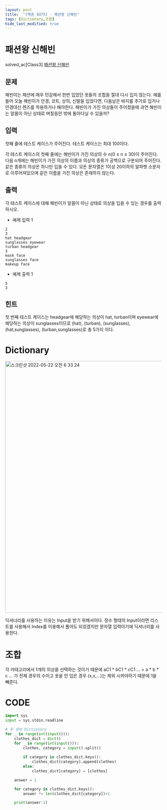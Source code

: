 ```yaml
---
layout: post
title:  "[백준 9375] - 패션왕 신해빈"
tags: [Dictionary,조합]
hide_last_modified: true
---
```


# 패션왕 신해빈

solved_ac[Class3] [패션왕 신해빈](https://www.acmicpc.net/problem/9375)

## 문제

해빈이는 패션에 매우 민감해서 한번 입었던 옷들의 조합을 절대 다시 입지 않는다. 예를 들어 오늘 해빈이가 안경, 코트, 상의, 신발을 입었다면, 다음날은 바지를 추가로 입거나 안경대신 렌즈를 착용하거나 해야한다. 해빈이가 가진 의상들이 주어졌을때 과연 해빈이는 알몸이 아닌 상태로 며칠동안 밖에 돌아다닐 수 있을까?

## 입력

첫째 줄에 테스트 케이스가 주어진다. 테스트 케이스는 최대 100이다.

각 테스트 케이스의 첫째 줄에는 해빈이가 가진 의상의 수 n(0 ≤ n ≤ 30)이 주어진다.
다음 n개에는 해빈이가 가진 의상의 이름과 의상의 종류가 공백으로 구분되어 주어진다. 같은 종류의 의상은 하나만 입을 수 있다.
모든 문자열은 1이상 20이하의 알파벳 소문자로 이루어져있으며 같은 이름을 가진 의상은 존재하지 않는다.

## 출력

각 테스트 케이스에 대해 해빈이가 알몸이 아닌 상태로 의상을 입을 수 있는 경우를 출력하시오.

+ 예제 입력 1 

```
2
3
hat headgear
sunglasses eyewear
turban headgear
3
mask face
sunglasses face
makeup face
```

+ 예제 출력 1 

```
5
3
```

## 힌트

첫 번째 테스트 케이스는 headgear에 해당하는 의상이 hat, turban이며 eyewear에 해당하는 의상이 sunglasses이므로   (hat), (turban), (sunglasses), (hat,sunglasses), (turban,sunglasses)로 총 5가지 이다.

# Dictionary

<img width="808" alt="스크린샷 2022-05-22 오전 6 33 24" src="https://user-images.githubusercontent.com/88064555/169669692-a741a75a-62b3-4d76-9598-4883b4cf50b1.png">

딕셔너리를 사용하는 이유는 Input을 받기 위해서이다.
정수 형태의 Input이라면 리스트를 사용해서 Index를 이용해서 풀어도 되었겠지만 문자열 입력이기에 딕셔너리를 사용한다.

# 조합

각 카테고리에서 1개의 의상을 선택하는 것이기 때문에 aC1 * bC1 * cC1 ... = a * b * c ... 가 전체 경우의 수이고
옷을 안 입은 경우 (x,x,...)는 제외 시켜야하기 때문에 1을 빼준다.

# CODE

```python
import sys
input = sys.stdin.readline

# 옷 정보 Dictionary
for _ in range(int(input())):
    clothes_dict = dict()
    for _ in range(int(input())):
        clothes, category = input().split()
        
        if category in clothes_dict.keys():
            clothes_dict[category].append(clothes)
        else:
            clothes_dict[category] = [clothes]

    answer = 1

    for category in clothes_dict.keys():
        answer *= len(clothes_dict[category])+1

    print(answer-1)
```

